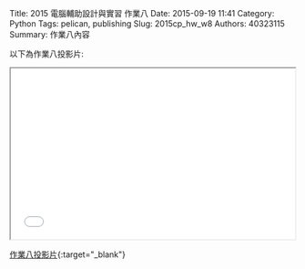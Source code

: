 Title: 2015 電腦輔助設計與實習 作業八
Date: 2015-09-19 11:41
Category: Python
Tags: pelican, publishing
Slug: 2015cp_hw_w8
Authors: 40323115
Summary: 作業八內容

以下為作業八投影片:

<iframe src="40323115_cp_w8_p.html" width="500" height="300"></iframe>

[作業八投影片](40323115_cp_w8_p.html){:target="_blank"}


